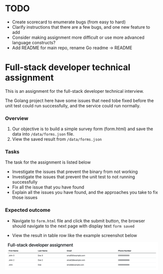 # TODO

* Create scorecard to enumerate bugs (from easy to hard)
* Clarify instructions that there are a few bugs, and one new feature to add
* Consider making assignment more difficult or use more advanced language constructs?
* Add README for main repo, rename Go readme -> README

# Full-stack developer technical assignment

This is an assignment for the full-stack developer technical interview.

The Golang project here have some issues that need tobe fixed before the unit test could run successfully, and the service could run normally.

### Overview

1. Our objective is to build a simple survey form (form.html) and save the data into `/data/forms.json` file.
2. View the saved result from `/data/forms.json`

### Tasks

The task for the assignment is listed below

- Investigate the issues that prevent the binary from not working
- Investigate the issues that prevent the unit test to not running successfully
- Fix all the issue that you have found
- Explain all the issues you have found, and the approaches you take to fix those issues

### Expected outcome

- Navigate to `form.html` file and click the submit button, the browser should navigate to the next page with display text `form saved`

- View the result in table row like the example screenshot below

![display output](screenshot-output.png "Display Output")

